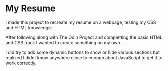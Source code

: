 # My Resume

I made this project to recreate my resume on a webpage, testing my CSS and HTML knowledge.   

After following along with The Odin Project and completting the basic HTML and CSS track I wanted to create something on my own.   

I did try to add some dynamic buttons to show or hide various sections but realized I didnt know anywhere close to enough about JavaScript to get it to work correctly.   